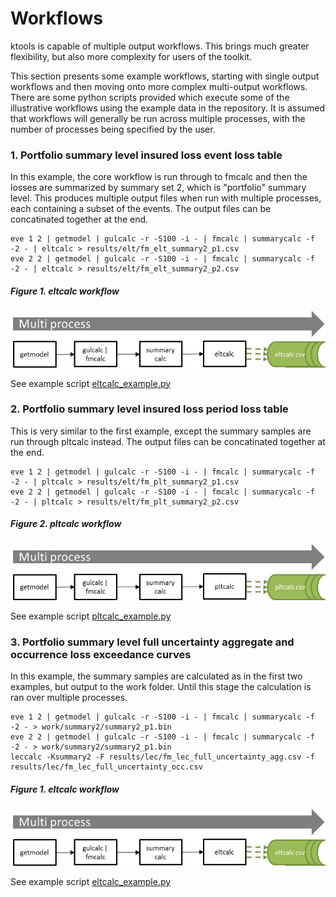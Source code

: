 # Workflows

ktools is capable of multiple output workflows. This brings much greater flexibility, but also more complexity for users of the toolkit.  

This section presents some example workflows, starting with single output workflows and then moving onto more complex multi-output workflows. There are some python scripts provided which execute some of the illustrative workflows using the example data in the repository.  It is assumed that workflows will generally be run across multiple processes, with the number of processes being specified by the user.

### 1. Portfolio summary level insured loss event loss table

In this example, the core workflow is run through to fmcalc and then the losses are summarized by summary set 2, which is "portfolio" summary level.
This produces multiple output files when run with multiple processes, each containing a subset of the events.  The output files can be concatinated together at the end.
```
eve 1 2 | getmodel | gulcalc -r -S100 -i - | fmcalc | summarycalc -f -2 - | eltcalc > results/elt/fm_elt_summary2_p1.csv
eve 2 2 | getmodel | gulcalc -r -S100 -i - | fmcalc | summarycalc -f -2 - | eltcalc > results/elt/fm_elt_summary2_p2.csv
```

##### Figure 1. eltcalc workflow
![alt text](../img/eltcalc.jpg "eltcalc workflow")

See example script [eltcalc_example.py](../../examples/eltcalc_example.py)

### 2. Portfolio summary level insured loss period loss table

This is very similar to the first example, except the summary samples are run through pltcalc instead.  The output files can be concatinated together at the end.
```
eve 1 2 | getmodel | gulcalc -r -S100 -i - | fmcalc | summarycalc -f -2 - | pltcalc > results/elt/fm_plt_summary2_p1.csv
eve 2 2 | getmodel | gulcalc -r -S100 -i - | fmcalc | summarycalc -f -2 - | pltcalc > results/elt/fm_plt_summary2_p2.csv
```

##### Figure 2. pltcalc workflow
![alt text](../img/pltcalc.jpg "eltcalc workflow")

See example script [pltcalc_example.py](../../examples/eltcalc_example.py)

### 3. Portfolio summary level full uncertainty aggregate and occurrence loss exceedance curves

In this example, the summary samples are calculated as in the first two examples, but output to the work folder.  Until this stage the calculation is ran over multiple processes.
```
eve 1 2 | getmodel | gulcalc -r -S100 -i - | fmcalc | summarycalc -f -2 - > work/summary2/summary2_p1.bin
eve 2 2 | getmodel | gulcalc -r -S100 -i - | fmcalc | summarycalc -f -2 - > work/summary2/summary2_p1.bin
leccalc -Ksummary2 -F results/lec/fm_lec_full_uncertainty_agg.csv -f results/lec/fm_lec_full_uncertainty_occ.csv
```

##### Figure 1. eltcalc workflow
![alt text](../img/eltcalc.jpg "eltcalc workflow")

See example script [eltcalc_example.py](../../examples/eltcalc_example.py)
